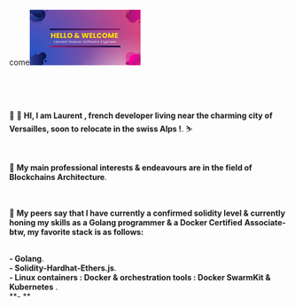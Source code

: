 come![banner](./Welcome.png)



<br>
<br>
<br>

 👋 👋   **HI, I am Laurent , french developer living near the charming city of Versailles, soon to relocate in the swiss Alps !**.   ⛷     <br>
 <br>
 <br>
 
 
 👀 **My main professional interests & endeavours are in the field of Blockchains Architecture**. <br>
 <br>
 <br>
 
 

🌱  **My peers say that I have  currently a confirmed  solidity level & currently honing my skills as a Golang programmer & a Docker Certified**
    **Associate- btw, my favorite stack is as follows:**<br>
<br>


**- Golang**.<br>
**- Solidity-Hardhat-Ethers.js**.<br>
**- Linux containers : Docker & orchestration tools : Docker SwarmKit & Kubernetes** .<br>
**- **<br>

<br>
<br>



